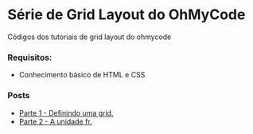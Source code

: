 # Série de Grid Layout do OhMyCode
Códigos dos tutoriais de grid layout do ohmycode

### Requisitos:
- Conhecimento básico de HTML e CSS

### Posts
- [Parte 1 - Definindo uma grid.](https://ohmycode.com.br/post/aprenda-grid-layout-parte-1/)
- [Parte 2 - A unidade fr.](https://ohmycode.com.br/post/aprenda-grid-layout-parte-2/)